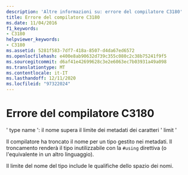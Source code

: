 ```yaml
---
description: 'Altre informazioni su: errore del compilatore C3180'
title: Errore del compilatore C3180
ms.date: 11/04/2016
f1_keywords:
- C3180
helpviewer_keywords:
- C3180
ms.assetid: 5281f583-7df7-418a-8507-d4da67ed6572
ms.openlocfilehash: e400e8ab90632d739c355c080c2c38b75241f9f5
ms.sourcegitcommit: d6af41e42699628c3e2e6063ec7b03931a49a098
ms.translationtype: MT
ms.contentlocale: it-IT
ms.lasthandoff: 12/11/2020
ms.locfileid: "97322024"
---
```

# <a name="compiler-error-c3180"></a>Errore del compilatore C3180

' type name ': il nome supera il limite dei metadati dei caratteri ' limit '

Il compilatore ha troncato il nome per un tipo gestito nei metadati. Il troncamento renderà il tipo inutilizzabile con la `#using` direttiva (o l'equivalente in un altro linguaggio).

Il limite del nome del tipo include le qualifiche dello spazio dei nomi.

